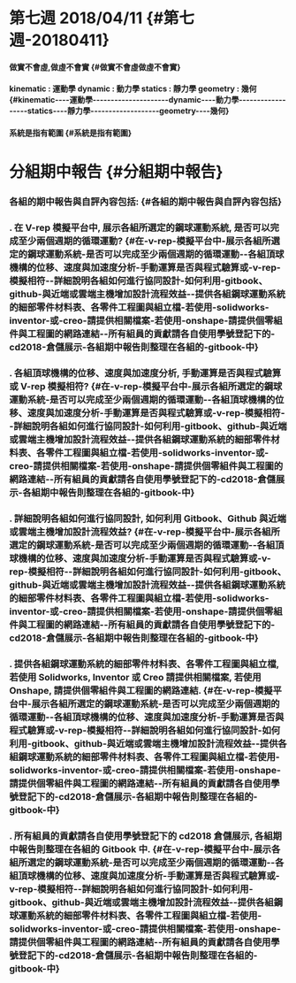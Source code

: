 # 第七週 2018/04/11 {#第七週-20180411}

#### 做實不會虛,做虛不會實 {#做實不會虛做虛不會實}

#### kinematic : 運動學 dynamic : 動力學 statics : 靜力學 geometry : 幾何 {#kinematic----運動學---------------------dynamic----動力學------------------statics----靜力學-------------------geometry----幾何}

#### 系統是指有範圍 {#系統是指有範圍}

# 分組期中報告 {#分組期中報告}

### 各組的期中報告與自評內容包括: {#各組的期中報告與自評內容包括}

### . 在 V-rep 模擬平台中, 展示各組所選定的鋼球運動系統, 是否可以完成至少兩個週期的循環運動? {#在-v-rep-模擬平台中-展示各組所選定的鋼球運動系統-是否可以完成至少兩個週期的循環運動--各組頂球機構的位移、速度與加速度分析-手動運算是否與程式驗算或-v-rep-模擬相符--詳細說明各組如何進行協同設計-如何利用-gitbook、github-與近端或雲端主機增加設計流程效益--提供各組鋼球運動系統的細部零件材料表、各零件工程圖與組立檔-若使用-solidworks-inventor-或-creo-請提供相關檔案-若使用-onshape-請提供個零組件與工程圖的網路連結--所有組員的貢獻請各自使用學號登記下的-cd2018-倉儲展示-各組期中報告則整理在各組的-gitbook-中}

### . 各組頂球機構的位移、速度與加速度分析, 手動運算是否與程式驗算或 V-rep 模擬相符? {#在-v-rep-模擬平台中-展示各組所選定的鋼球運動系統-是否可以完成至少兩個週期的循環運動--各組頂球機構的位移、速度與加速度分析-手動運算是否與程式驗算或-v-rep-模擬相符--詳細說明各組如何進行協同設計-如何利用-gitbook、github-與近端或雲端主機增加設計流程效益--提供各組鋼球運動系統的細部零件材料表、各零件工程圖與組立檔-若使用-solidworks-inventor-或-creo-請提供相關檔案-若使用-onshape-請提供個零組件與工程圖的網路連結--所有組員的貢獻請各自使用學號登記下的-cd2018-倉儲展示-各組期中報告則整理在各組的-gitbook-中}

### . 詳細說明各組如何進行協同設計, 如何利用 Gitbook、Github 與近端或雲端主機增加設計流程效益? {#在-v-rep-模擬平台中-展示各組所選定的鋼球運動系統-是否可以完成至少兩個週期的循環運動--各組頂球機構的位移、速度與加速度分析-手動運算是否與程式驗算或-v-rep-模擬相符--詳細說明各組如何進行協同設計-如何利用-gitbook、github-與近端或雲端主機增加設計流程效益--提供各組鋼球運動系統的細部零件材料表、各零件工程圖與組立檔-若使用-solidworks-inventor-或-creo-請提供相關檔案-若使用-onshape-請提供個零組件與工程圖的網路連結--所有組員的貢獻請各自使用學號登記下的-cd2018-倉儲展示-各組期中報告則整理在各組的-gitbook-中}

### . 提供各組鋼球運動系統的細部零件材料表、各零件工程圖與組立檔, 若使用 Solidworks, Inventor 或 Creo 請提供相關檔案, 若使用 Onshape, 請提供個零組件與工程圖的網路連結. {#在-v-rep-模擬平台中-展示各組所選定的鋼球運動系統-是否可以完成至少兩個週期的循環運動--各組頂球機構的位移、速度與加速度分析-手動運算是否與程式驗算或-v-rep-模擬相符--詳細說明各組如何進行協同設計-如何利用-gitbook、github-與近端或雲端主機增加設計流程效益--提供各組鋼球運動系統的細部零件材料表、各零件工程圖與組立檔-若使用-solidworks-inventor-或-creo-請提供相關檔案-若使用-onshape-請提供個零組件與工程圖的網路連結--所有組員的貢獻請各自使用學號登記下的-cd2018-倉儲展示-各組期中報告則整理在各組的-gitbook-中}

### . 所有組員的貢獻請各自使用學號登記下的 cd2018 倉儲展示, 各組期中報告則整理在各組的 Gitbook 中. {#在-v-rep-模擬平台中-展示各組所選定的鋼球運動系統-是否可以完成至少兩個週期的循環運動--各組頂球機構的位移、速度與加速度分析-手動運算是否與程式驗算或-v-rep-模擬相符--詳細說明各組如何進行協同設計-如何利用-gitbook、github-與近端或雲端主機增加設計流程效益--提供各組鋼球運動系統的細部零件材料表、各零件工程圖與組立檔-若使用-solidworks-inventor-或-creo-請提供相關檔案-若使用-onshape-請提供個零組件與工程圖的網路連結--所有組員的貢獻請各自使用學號登記下的-cd2018-倉儲展示-各組期中報告則整理在各組的-gitbook-中}



